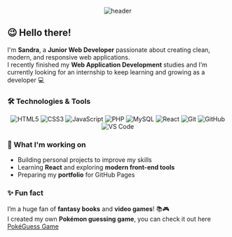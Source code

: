 <!-- 🌟 HEADER -->
<p align="center">
  <img src="https://capsule-render.vercel.app/api?type=waving&color=0:3a0ca3,100:4361ee&height=240&section=header&text=Hello!%20I'm%20Sandra%20💻&fontSize=45&fontColor=ffffff&animation=fadeIn" alt="header"/>
</p>

## 😉 Hello there!

I'm **Sandra**, a **Junior Web Developer** passionate about creating clean, modern, and responsive web applications.  
I recently finished my **Web Application Development** studies and I’m currently looking for an internship to keep learning and growing as a developer 💻 

### 🛠️ Technologies & Tools

<div align="center">

![HTML5](https://img.shields.io/badge/HTML5-E34F26?style=for-the-badge&logo=html5&logoColor=white)
![CSS3](https://img.shields.io/badge/CSS3-1572B6?style=for-the-badge&logo=css3&logoColor=white)
![JavaScript](https://img.shields.io/badge/JavaScript-F7DF1E?style=for-the-badge&logo=javascript&logoColor=black)
![PHP](https://img.shields.io/badge/PHP-777BB4?style=for-the-badge&logo=php&logoColor=white)
![MySQL](https://img.shields.io/badge/MySQL-4479A1?style=for-the-badge&logo=mysql&logoColor=white)
![React](https://img.shields.io/badge/React-20232A?style=for-the-badge&logo=react&logoColor=61DAFB)
![Git](https://img.shields.io/badge/Git-F05033?style=for-the-badge&logo=git&logoColor=white)
![GitHub](https://img.shields.io/badge/GitHub-181717?style=for-the-badge&logo=github&logoColor=white)
![VS Code](https://img.shields.io/badge/VS_Code-0078D7?style=for-the-badge&logo=visualstudiocode&logoColor=white)

</div>

### 🤔 What I'm working on

- Building personal projects to improve my skills  
- Learning **React** and exploring **modern front-end tools**  
- Preparing my **portfolio** for GitHub Pages  

### ✨ Fun fact
I’m a huge fan of **fantasy books** and **video games**! 📚🎮 <br>
I created my own **Pokémon guessing game**, you can check it out here [PokéGuess Game](https://sandrasyl.github.io/pokeguessgame/) 
